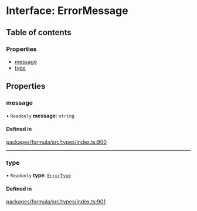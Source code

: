 # Interface: ErrorMessage

## Table of contents

### Properties

- [message](ErrorMessage.md#message)
- [type](ErrorMessage.md#type)

## Properties

### <a id="message" name="message"></a> message

• `Readonly` **message**: `string`

#### Defined in

[packages/formula/src/types/index.ts:900](https://github.com/mashcard/mashcard/blob/main/packages/formula/src/types/index.ts#L900)

---

### <a id="type" name="type"></a> type

• `Readonly` **type**: [`ErrorType`](../README.md#errortype)

#### Defined in

[packages/formula/src/types/index.ts:901](https://github.com/mashcard/mashcard/blob/main/packages/formula/src/types/index.ts#L901)
